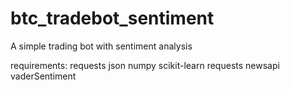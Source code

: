 # btc_tradebot_sentiment
A simple trading bot with sentiment analysis

requirements:
requests
json
numpy
scikit-learn
requests
newsapi
vaderSentiment
